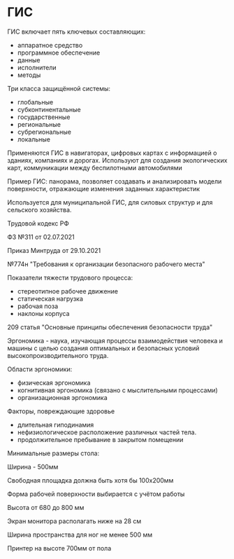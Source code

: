 # ГИС

ГИС включает пять ключевых составляющих:

- аппаратное средство
- программное обеспечение
- данные
- исполнители
- методы

Три класса защищённой системы:

- глобальные
- субконтинентальные
- государственные
- региональные
- субрегиональные
- локальные

Применяются ГИС в навигаторах, цифровых картах с информацией о зданиях, компаниях и дорогах. Используют для создания экологических карт, коммуникации между беспилотными автомобилями

Пример ГИС: панорама, позволяет создавать и анализировать модели поверхности, отражающие изменения заданных характеристик

Используется для муниципальной ГИС, для силовых структур и для сельского хозяйства.

Трудовой кодекс РФ

ФЗ №311 от 02.07.2021

Приказ Минтруда от 29.10.2021

№774н "Требования к организации безопасного рабочего места"

Показатели тяжести трудового процесса:

- стереотипное рабочее движение
- статическая нагрузка
- рабочая поза
- наклоны корпуса

209 статья "Основные принципы обеспечения безопасности труда"

Эргономика - наука, изучающая процессы взаимодействия человека и машины с целью создания оптимальных и безопасных условий высокопроизводительного труда.

Области эргономики:

- физическая эргономика
- когнитивная эргономика (связано с мыслительными процессами)
- организационная эргономика

Факторы, повреждающие здоровье

- длительная гиподинамия
- нефизиологическое расположение различных частей тела.
- продолжительное пребывание в закрытом помещении

Минимальные размеры стола:

Ширина - 500мм

Свободная площадка должна быть хотя бы 100х200мм

Форма рабочей поверхности выбирается с учётом работы

Высота от 680 до 800 мм

Экран монитора располагать ниже на 28 см

Ширина пространства для ног не менее 500 мм

Принтер на высоте 700мм от пола